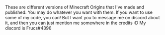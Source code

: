 These are different versions of Minecraft Origins that I've made and published.
You may do whatever you want with them. 
If you want to use some of my code, you can! But I want you to message me on discord about it, and then you can just mention me somewhere in the credits :D
My discord is Frucs#4396
